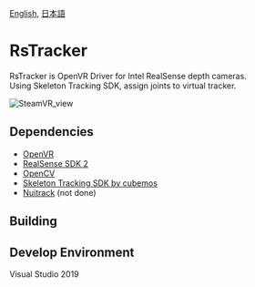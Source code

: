 [English](https://github.com/kazookie/RsTracker/blob/master/README.md),
[日本語](https://github.com/kazookie/RsTracker/blob/master/README.ja.md)
# RsTracker

RsTracker is OpenVR Driver for Intel RealSense depth cameras.  
Using Skeleton Tracking SDK, assign joints to virtual tracker.

![SteamVR_view](https://raw.githubusercontent.com/kazookie/RsTracker/master/docs/img/SteamVR_view.jpg)

## Dependencies
- [OpenVR](https://github.com/ValveSoftware/openvr)
- [RealSense SDK 2](https://github.com/IntelRealSense/librealsense)
- [OpenCV](https://github.com/opencv/opencv)
- [Skeleton Tracking SDK by cubemos](https://www.intelrealsense.com/skeleton-tracking/)
- [Nuitrack](https://nuitrack.com/) (not done)

## Building

## Develop Environment
Visual Studio 2019
